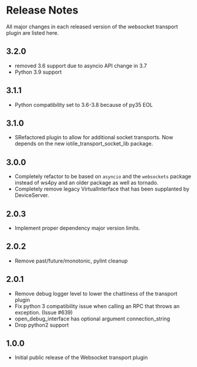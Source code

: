 # Release Notes

All major changes in each released version of the websocket transport plugin are listed here.

## 3.2.0

- removed 3.6 support due to asyncio API change in 3.7
- Python 3.9 support

## 3.1.1

- Python compatibility set to 3.6-3.8 because of py35 EOL

## 3.1.0

 - SRefactored plugin to allow for additional socket transports. Now depends on the new iotile_transport_socket_lib package.

## 3.0.0

- Completely refactor to be based on `asyncio` and the `websockets` package
  instead of ws4py and an older package as well as tornado.
- Completely remove legacy VirtualInterface that has been supplanted by DeviceServer.

## 2.0.3

- Implement proper dependency major version limits.

## 2.0.2

- Remove past/future/monotonic, pylint cleanup

## 2.0.1

- Remove debug logger level to lower the chattiness of the transport plugin
- Fix python 3 compatibility issue when calling an RPC that throws an exception.
  (Issue #639)
- open_debug_interface has optional argument connection_string
- Drop python2 support

## 1.0.0

- Initial public release of the Websocket transport plugin
